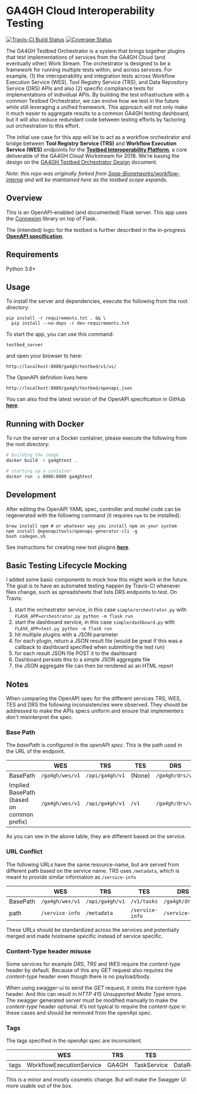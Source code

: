 # GA4GH Cloud Interoperability Testing

[![Travis-CI Build Status](https://travis-ci.org/ga4gh/cloud-interop-testing.svg?branch=develop)](https://travis-ci.org/ga4gh/cloud-interop-testing.svg?branch=develop)
[![Coverage Status](https://coveralls.io/repos/github/ga4gh/cloud-interop-testing/badge.svg?branch=develop)](https://coveralls.io/ga4gh/cloud-interop-testing?branch=develop)

The GA4GH Testbed Orchestrator is a system that brings together plugins that test implementations of services from the GA4GH Cloud (and eventually other) Work Stream. The orchestrator is designed to be a framework for running multiple tests within, and across services. For example, (1) the interoperability and integration tests across Workflow Execution Service (WES), Tool Registry Service (TRS), and Data Repository Service (DRS) APIs and also (2) specific compliance tests for implementations of individual APIs. By building the test infrastructure with a common Testbed Orchestrator, we can evolve how we test in the future while still leveraging a unified framework. This approach will not only make it much easier to aggregate results to a common GA4GH testing dashboard, but it will also reduce redundant code between testing efforts by factoring out orchestration to this effort.

The initial use case for this app will be to act as a workflow orchestrator and bridge between **Tool Registry Service (TRS)** and **Workflow Execution Service (WES)** endpoints for the [**Testbed Interoperability Platform**](https://docs.google.com/document/d/12Mq4v7o5VKF-DkFTQwsUQ-aWZ5aBeIcl_5YrhbaSv7M/edit?usp=sharing), a core deliverable of the GA4GH Cloud Workstream for 2018.  We're basing the design on the [GA4GH Testbed Orchestrator Design](https://docs.google.com/document/d/1Cl3EZ5B1V-nxEeUCOJKyTHHJRDhknJyopdtjNcq_7jI/edit#) document.

*Note: this repo was originally forked from [Sage-Bionetworks/workflow-interop](https://github.com/Sage-Bionetworks/workflow-interop) and will be maintained here as the testbed scope expands.*

## Overview

This is an OpenAPI-enabled (and documented) Flask server. This app uses the [Connexion](https://github.com/zalando/connexion) library on top of Flask.

The (intended) logic for the testbed is further described in the in-progress [**OpenAPI specification**](https://github.com/ga4gh/cloud-interop-testing/blob/develop/ga4ghtest/openapi/openapi.yaml).


## Requirements

Python 3.6+

## Usage

To install the server and dependencies, execute the following from the root directory:

```shell
pip install -r requirements.txt . && \
  pip install --no-deps -r dev-requirements.txt
```

To start the app, you can use this command:

```shell
testbed_server
```

and open your browser to here:

```
http://localhost:8080/ga4gh/testbed/v1/ui/
```

The OpenAPI definition lives here:

```
http://localhost:8080/ga4gh/testbed/openapi.json
```

You can also find the latest version of the OpenAPI specification in GitHub [**here**](https://github.com/ga4gh/cloud-interop-testing/blob/develop/ga4ghtest/openapi/openapi.yaml).


## Running with Docker

To run the server on a Docker container, please execute the following from the root directory:

```bash
# building the image
docker build -t ga4ghtest .

# starting up a container
docker run -p 8080:8080 ga4ghtest
```

## Development

After editing the OpenAPI YAML spec, controller and model code can be regenerated with the following command (it requires `npm` to be installed):

```shell
brew install npm # or whatever way you install npm on your system
npm install @openapitools/openapi-generator-cli -g
bash codegen.sh
```
See instructions for creating new test plugins [**here**](docs/plugin.md).


## Basic Testing Lifecycle Mocking

I added some basic components to mock how this might work in the future.  The
goal is to have an automated testing happen by Travis-CI whenever files
change, such as spreadsheets that lists DRS endpoints to test.  On Travis:

1. start the orchestrator service, in this case `simple/orchestrator.py` with `FLASK_APP=orchestrator.py python -m flask run`
1. start the dashboard service, in this case `simple/dashboard.py` with `FLASK_APP=test.py python -m flask run`
1. hit multiple plugins with a JSON parameter
1. for each plugin, return a JSON result file (would be great if this was a callback to dashboard specified when submitting the test run)
1. for each result JSON file POST it to the dashboard
1. Dashboard persists this to a simple JSON aggregate file
1. the JSON aggregate file can then be rendered as an HTML report

## Notes

When comparing the OpenAPI spec for the different services TRS, WES, TES and DRS the following inconsistencies were observed. They should be addressed to make the APIs specs uniform and ensure that implementers don't misinterpret the spec.

### Base Path

The _basePath_ is configured in the _openAPi spec_. This is the path used in the URL of the endpoint.

|| WES |TRS | TES | DRS |
| --- | ------------- | ------------- | ------ | --- |
|BasePath| `/ga4gh/wes/v1` | `/api/ga4gh/v1` | (None) | `/ga4gh/drs/v1` |
|Implied BasePath<br>(based on common prefix)| `/ga4gh/wes/v1` | `/api/ga4gh/v1` |   `/v1` | `/ga4gh/drs/v1` |

As you can see in the above table, they are different based on the service.

### URL Conflict

The following URLs have the same resource-name, but are served from different path based on the service name. TRS uses `/metadata`, which is meant to provide similar information as `/service-info`


|| WES | TRS | TES | DRS |
| -- | -- | -- | -- | -- |
|BasePath| `/ga4gh/wes/v1` | `/api/ga4gh/v1` | `/v1/tasks` | `/ga4gh/drs/v1` |
| path | `/service-info` | `/metadata` | `/service-info` | `/service-info` |


These URLs should be standardized across the services and potentially merged and made hostname specific instead of service specific.

### Content-Type header misuse

Some services for example _DRS_, _TRS_ and _WES_ require the _content-type_ header by default. Because of this any _GET_ request also requires the _content-type_ header even though there is no payload/body.

When using swagger-ui to send the _GET_ request, it omits the content-type header. And this can result in _HTTP 415 Unsupported Media Type_ errors. The swagger generated server must be modified manually to make the _content-type_ header optional. It’s not typical to require the _content-type_ in these cases and should be removed from the openApi spec.

### Tags

The tags specified in the openApi spec are inconsistent.

|| WES | TRS | TES | DRS |
| -- | -- | -- | -- | -- |
|tags|WorkflowExecutionService|GA4GH|TaskService|DataRepositoryService|

This is a minor and mostly cosmetic change. But will make the Swagger UI more usable out of the box.
